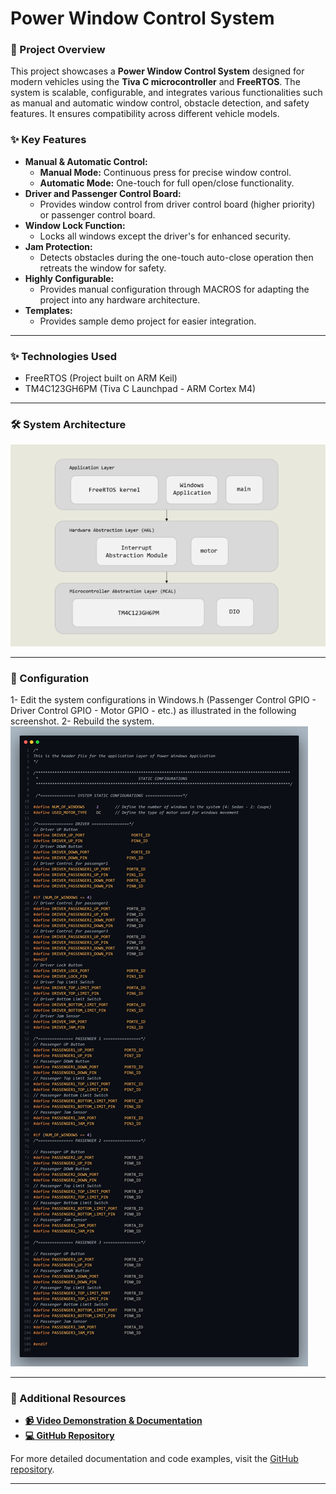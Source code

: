 # Power Window Control System

### 🚗 Project Overview
This project showcases a **Power Window Control System** designed for modern vehicles using the **Tiva C microcontroller** and **FreeRTOS**. The system is scalable, configurable, and integrates various functionalities such as manual and automatic window control, obstacle detection, and safety features. It ensures compatibility across different vehicle models.

### ✨ Key Features
- **Manual & Automatic Control:**
  - **Manual Mode:** Continuous press for precise window control.
  - **Automatic Mode:** One-touch for full open/close functionality.
- **Driver and Passenger Control Board:**
  - Provides window control from driver control board (higher priority) or passenger control board.
- **Window Lock Function:**
  - Locks all windows except the driver's for enhanced security.
- **Jam Protection:**
  - Detects obstacles during the one-touch auto-close operation then retreats the window for safety.
- **Highly Configurable:**
  - Provides manual configuration through MACROS for adapting the project into any hardware architecture.
- **Templates:**
  - Provides sample demo project for easier integration.

 ---

### ✨ Technologies Used
- FreeRTOS (Project built on ARM Keil)
- TM4C123GH6PM (Tiva C Launchpad - ARM Cortex M4)

---

### 🛠️ System Architecture
![System Diagram](https://github.com/ahmed-wael2002/Power_Window_ARM_Cortex_M4_FreeRTOS/blob/main/Snapshots/system.png)

---

### 🔧 Configuration
1- Edit the system configurations in Windows.h (Passenger Control GPIO - Driver Control GPIO - Motor GPIO - etc.) as illustrated in the following screenshot.
2- Rebuild the system.
![System Diagram](https://github.com/ahmed-wael2002/Power_Window_ARM_Cortex_M4_FreeRTOS/blob/main/Snapshots/code.png)

--- 

### 📂 Additional Resources
- **[📹 Video Demonstration & Documentation](https://drive.google.com/file/d/1O1Iedp_n3LcsQSbOaQz3eCcksW22hzNp/view?usp=sharing)**
- **[💻 GitHub Repository](https://github.com/ahmed-wael2002/Power_Window_ARM_Cortex_M4_FreeRTOS)**

For more detailed documentation and code examples, visit the [GitHub repository](https://github.com/ahmed-wael2002/Power_Window_ARM_Cortex_M4_FreeRTOS).

---
